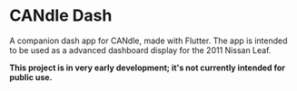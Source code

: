 # CANdle Dash
A companion dash app for CANdle, made with Flutter.
The app is intended to be used as a advanced dashboard display for the 2011 Nissan Leaf.

**This project is in very early development; it's not currently intended for public use.**